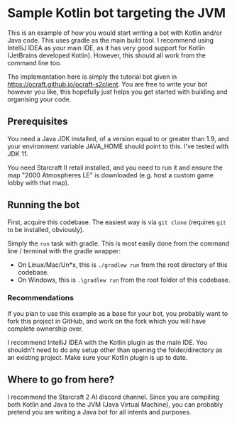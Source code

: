# Sample Kotlin bot targeting the JVM

This is an example of how you would start writing a bot with Kotlin and/or Java code. This uses gradle as the main build
tool. I recommend using IntelliJ IDEA as your main IDE, as it has very good support for Kotlin (JetBrains developed 
Kotlin). However, this should all work from the command line too.

The implementation here is simply the tutorial bot given in https://ocraft.github.io/ocraft-s2client. You are free to
write your bot however you like, this hopefully just helps you get started with building and organising your code. 

## Prerequisites

You need a Java JDK installed, of a version equal to or greater than 1.9, and your environment variable JAVA_HOME should point to this. I've tested with JDK 11.

You need Starcraft II retail installed, and you need to run it and ensure the map "2000 Atmospheres LE" is downloaded (e.g. host a custom game lobby with that map).

## Running the bot

First, acquire this codebase. The easiest way is via `git clone` (requires `git` to be installed, obviously).

Simply the `run` task with gradle. This is most easily done from the command line / terminal with the gradle wrapper:

- On Linux/Mac/Un\*x, this is `./gradlew run` from the root directory of this codebase.
- On Windows, this is `.\gradlew run` from the root folder of this codebase.

### Recommendations

If you plan to use this example as a base for your bot, you probably want to fork this project in GitHub, and work on the fork which you will have complete ownership over.

I recommend IntelliJ IDEA with the Kotlin plugin as the main IDE. You shouldn't need to do any setup other than opening the folder/directory as an existing project. Make sure your
Kotlin plugin is up to date.

## Where to go from here?

I recommend the Starcraft 2 AI discord channel. Since you are compiling both Kotlin and Java to the JVM (Java Virtual Machine), you can probably pretend you are writing a Java bot for all intents and purposes.
